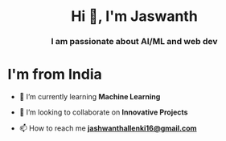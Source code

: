 <h1 align="center">Hi 👋, I'm Jaswanth</h1>
<h3 align="center">I am passionate about AI/ML and web dev</h3>

<h1>I'm from India</h1>

- 🌱 I’m currently learning **Machine Learning**

- 👯 I’m looking to collaborate on **Innovative Projects**

- 📫 How to reach me **jashwanthallenki16@gmail.com**

